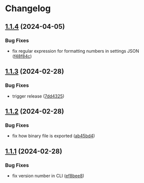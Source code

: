 # Changelog

## [1.1.4](https://github.com/jonahsnider/pathflip/compare/v1.1.3...v1.1.4) (2024-04-05)


### Bug Fixes

* fix regular expression for formatting numbers in settings JSON ([f48f84c](https://github.com/jonahsnider/pathflip/commit/f48f84c3ca26988de69fd52d6069b4dc37eca140))

## [1.1.3](https://github.com/jonahsnider/pathflip/compare/v1.1.2...v1.1.3) (2024-02-28)


### Bug Fixes

* trigger release ([7dd4325](https://github.com/jonahsnider/pathflip/commit/7dd4325db245e5f243d14f22a46d7cad2b873221))

## [1.1.2](https://github.com/jonahsnider/pathflip/compare/v1.1.1...v1.1.2) (2024-02-28)


### Bug Fixes

* fix how binary file is exported ([ab45bd4](https://github.com/jonahsnider/pathflip/commit/ab45bd498c8427d1a5e6be49210299964a51cbc8))

## [1.1.1](https://github.com/jonahsnider/pathflip/compare/v1.1.0...v1.1.1) (2024-02-28)


### Bug Fixes

* fix version number in CLI ([ef8bee8](https://github.com/jonahsnider/pathflip/commit/ef8bee8fb758ced9af6540321c237033ec320a12))
